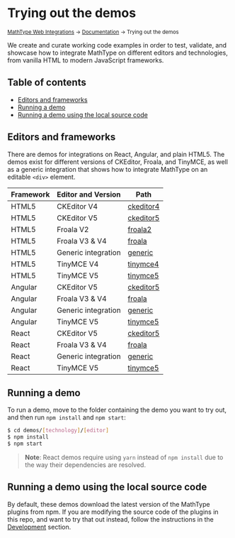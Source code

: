 # Trying out the demos

<small>[MathType Web Integrations](../../README.md) → [Documentation](../README.md) → Trying out the demos</small>

We create and curate working code examples in order to test, validate, and showcase how to integrate MathType on different editors and technologies, from vanilla HTML to modern JavaScript frameworks.

## Table of contents

- [Editors and frameworks](#editors-and-frameworks)
- [Running a demo](#running-a-demo)
- [Running a demo using the local source code](#running-a-demo-using-the-local-source-code)

## Editors and frameworks

There are demos for integrations on React, Angular, and plain HTML5.
The demos exist for different versions of CKEditor, Froala, and TinyMCE, as well as a generic integration that shows how to integrate MathType on an editable `<div>` element.

| Framework                                                                                    | Editor and Version                                                                                                                                                              | Path                                                 |
| --------------------------------------------------------------------------------------- | -------------------------------------------------------------------------------------------------------------------------------------------------------------------- | ----------------------------------------------------------- |
| HTML5 | CKEditor V4 | [ckeditor4](../../demos/html5/ckeditor4) |
| HTML5 | CKEditor V5 | [ckeditor5](../../demos/html5/ckeditor5) |
| HTML5 | Froala V2 | [froala2](../../demos/html5/froala2) |
| HTML5 | Froala V3 & V4 | [froala](../../demos/html5/froala) |
| HTML5 | Generic integration | [generic](../../demos/html5/generic) |
| HTML5 | TinyMCE V4 | [tinymce4](../../demos/html5/tinymce4) |
| HTML5 | TinyMCE V5 | [tinymce5](../../demos/html5/tinymce5) |
| Angular | CKEditor V5 | [ckeditor5](../../demos/angular/ckeditor5/README.md) |
| Angular | Froala V3 & V4 | [froala](../../demos/angular/froala/README.md) |
| Angular | Generic integration | [generic](../../demos/angular/generic/README.md) |
| Angular | TinyMCE V5 | [tinymce5](../../demos/angular/tinymce5/README.md) |
| React | CKEditor V5 | [ckeditor5](../../demos/react/ckeditor5/README.md) |
| React | Froala V3 & V4 | [froala](../../demos/react/froala/README.md) |
| React | Generic integration | [generic](../../demos/react/generic/README.md) |
| React | TinyMCE V5 | [tinymce5](../../demos/react/tinymce5/README.md) |


## Running a demo

To run a demo, move to the folder containing the demo you want to try out, and then run `npm install` and `npm start`:

```sh
$ cd demos/[technology]/[editor]
$ npm install
$ npm start
```

> **Note**: React demos require using `yarn` instead of `npm install` due to the way their dependencies are resolved.

## Running a demo using the local source code

By default, these demos download the latest version of the MathType plugins from npm.
If you are modifying the source code of the plugins in this repo, and want to try that out instead, follow the instructions in the [Development](../development/demos/README.md) section.

